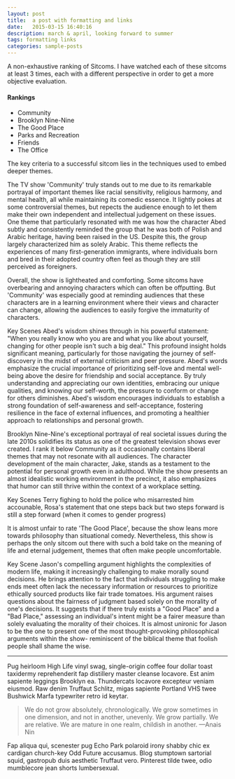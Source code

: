 ```yaml
---
layout: post
title:  a post with formatting and links
date:   2015-03-15 16:40:16
description: march & april, looking forward to summer
tags: formatting links
categories: sample-posts
---
```


A non-exhaustive ranking of Sitcoms. I have watched each of these sitcoms at least 3 times, each with a different perspective
in order to get a more objective evaluation.


#### Rankings
<ul>
    <li>Community</li>
    <li>Brooklyn Nine-Nine</li>
    <li>The Good Place</li>
    <li>Parks and Recreation</li>
    <li>Friends</li>
    <li>The Office</li>
</ul>

The key criteria to a successful sitcom lies in the techniques used to embed deeper themes.

<!-- Community -->
The TV show 'Community' truly stands out to me due to its remarkable portrayal of important themes like racial sensitivity, religious harmony, and mental health, all while maintaining its comedic essence. It lightly pokes at some controversial themes, but repects the audience enough to let them make their own independent and intellectual judgement on these issues. One theme that particularly resonated with me was how the character Abed subtly and consistently reminded the group that he was both of Polish and Arabic heritage, having been raised in the US. Despite this, the group largely characterized him as solely Arabic. This theme reflects the experiences of many first-generation immigrants, where individuals born and bred in their adopted country often feel as though they are still perceived as foreigners.

Overall, the show is lightheated and comforting. Some sitcoms have overbearing and annoying characters which can often be offputting. But 'Community' was especially good at reminding audiences that these characters are in a learning environment where their views and character can change, allowing the audiences to easily forgive the immaturity of characters. 

Key Scenes
Abed's wisdom shines through in his powerful statement: "When you really know who you are and what you like about yourself, changing for other people isn't such a big deal." This profound insight holds significant meaning, particularly for those navigating the journey of self-discovery in the midst of external criticism and peer pressure. Abed's words emphasize the crucial importance of prioritizing self-love and mental well-being above the desire for friendship and social acceptance. By truly understanding and appreciating our own identities, embracing our unique qualities, and knowing our self-worth, the pressure to conform or change for others diminishes. Abed's wisdom encourages individuals to establish a strong foundation of self-awareness and self-acceptance, fostering resilience in the face of external influences, and promoting a healthier approach to relationships and personal growth.

<!-- Brooklyn Nine Nine -->
Brooklyn Nine-Nine's exceptional portrayal of real societal issues during the late 2010s solidifies its status as one of the greatest television shows ever created. I rank it below Community as it occasionally contains liberal themes that may not resonate with all audiences. The character development of the main character, Jake, stands as a testament to the potential for personal growth even in adulthood. While the show presents an almost idealistic working environment in the precinct, it also emphasizes that humor can still thrive within the context of a workplace setting.

Key Scenes
Terry fighing to hold the police who misarrested him accounable, Rosa's statement that one steps back but two steps forward is still a step forward (when it comes to gender progress)

<!-- The Good Place -->
It is almost unfair to rate 'The Good Place', because the show leans more towards philosophy than situational comedy. Nevertheless, this show is perhaps the only sitcom out there with such a bold take on the meaning of life and eternal judgement, themes that often make people uncomfortable. 

Key Scene
Jason's compelling argument highlights the complexities of modern life, making it increasingly challenging to make morally sound decisions. He brings attention to the fact that individuals struggling to make ends meet often lack the necessary information or resources to prioritize ethically sourced products like fair trade tomatoes. His argument raises questions about the fairness of judgment based solely on the morality of one's decisions. It suggests that if there truly exists a "Good Place" and a "Bad Place," assessing an individual's intent might be a fairer measure than solely evaluating the morality of their choices. It is almost unironic for Jason to be the one to present one of the most thought-provoking philosophical arguments within the show- reminiscent of the biblical theme that foolish people shall shame the wise. 


<hr>

Pug heirloom High Life vinyl swag, single-origin coffee four dollar toast taxidermy reprehenderit fap distillery master cleanse locavore. Est anim sapiente leggings Brooklyn ea. Thundercats locavore excepteur veniam eiusmod. Raw denim Truffaut Schlitz, migas sapiente Portland VHS twee Bushwick Marfa typewriter retro id keytar.

<blockquote>
    We do not grow absolutely, chronologically. We grow sometimes in one dimension, and not in another, unevenly. We grow partially. We are relative. We are mature in one realm, childish in another.
    —Anais Nin
</blockquote>

Fap aliqua qui, scenester pug Echo Park polaroid irony shabby chic ex cardigan church-key Odd Future accusamus. Blog stumptown sartorial squid, gastropub duis aesthetic Truffaut vero. Pinterest tilde twee, odio mumblecore jean shorts lumbersexual.
